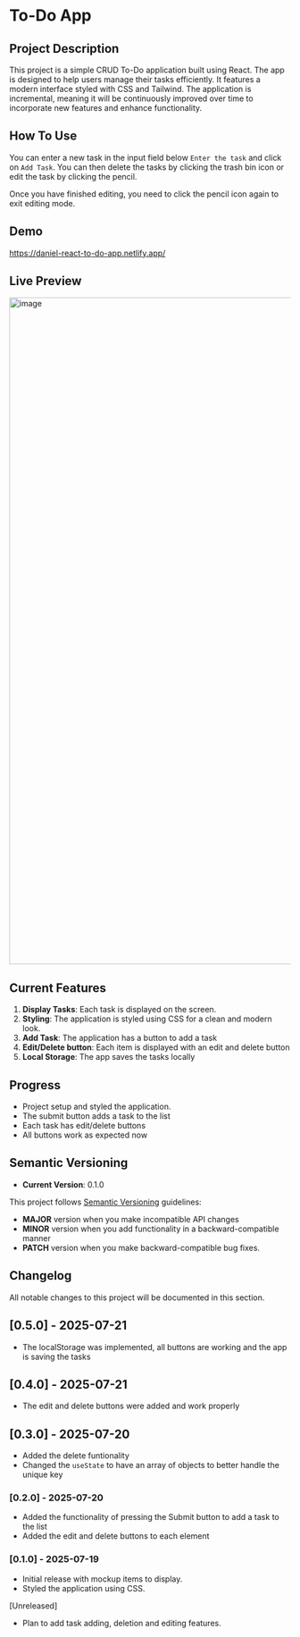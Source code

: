 # To-Do App

## Project Description

This project is a simple CRUD To-Do application built using React. The app is designed to help users manage their tasks efficiently. It features a modern interface styled with CSS and Tailwind. The application is incremental, meaning it will be continuously improved over time to incorporate new features and enhance functionality.

## How To Use

You can enter a new task in the input field below `Enter the task` and click on `Add Task`. You can then delete the tasks by clicking the trash bin icon or edit the task by clicking the pencil.

Once you have finished editing, you need to click the pencil icon again to exit editing mode.

## Demo

https://daniel-react-to-do-app.netlify.app/

## Live Preview

<img width="2110" height="1194" alt="image" src="https://github.com/user-attachments/assets/5128e525-b84b-43a2-b97c-8eecc67fa32e" />


## Current Features

1. **Display Tasks**: Each task is displayed on the screen.
2. **Styling**: The application is styled using CSS for a clean and modern look.
3. **Add Task**: The application has a button to add a task
4. **Edit/Delete button**: Each item is displayed with an edit and delete button
5. **Local Storage**: The app saves the tasks locally

## Progress

- Project setup and styled the application.
- The submit button adds a task to the list
- Each task has edit/delete buttons
- All buttons work as expected now

## Semantic Versioning

- **Current Version**: 0.1.0

This project follows [Semantic Versioning](https://semver.org/) guidelines:

- **MAJOR** version when you make incompatible API changes
- **MINOR** version when you add functionality in a backward-compatible manner
- **PATCH** version when you make backward-compatible bug fixes.

## Changelog

All notable changes to this project will be documented in this section.

## [0.5.0] - 2025-07-21

- The localStorage was implemented, all buttons are working and the app is saving the tasks

## [0.4.0] - 2025-07-21

- The edit and delete buttons were added and work properly

## [0.3.0] - 2025-07-20

- Added the delete funtionality
- Changed the `useState` to have an array of objects to better handle the unique key

### [0.2.0] - 2025-07-20

- Added the functionality of pressing the Submit button to add a task to the list
- Added the edit and delete buttons to each element

### [0.1.0] - 2025-07-19

- Initial release with mockup items to display.
- Styled the application using CSS.

[Unreleased]

- Plan to add task adding, deletion and editing features.
